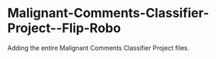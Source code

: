 # Malignant-Comments-Classifier-Project--Flip-Robo
 Adding the entire Malignant Comments Classifier Project files.
